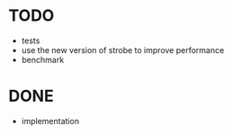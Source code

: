 # TODO
- tests
- use the new version of strobe to improve performance
- benchmark

# DONE
- implementation
